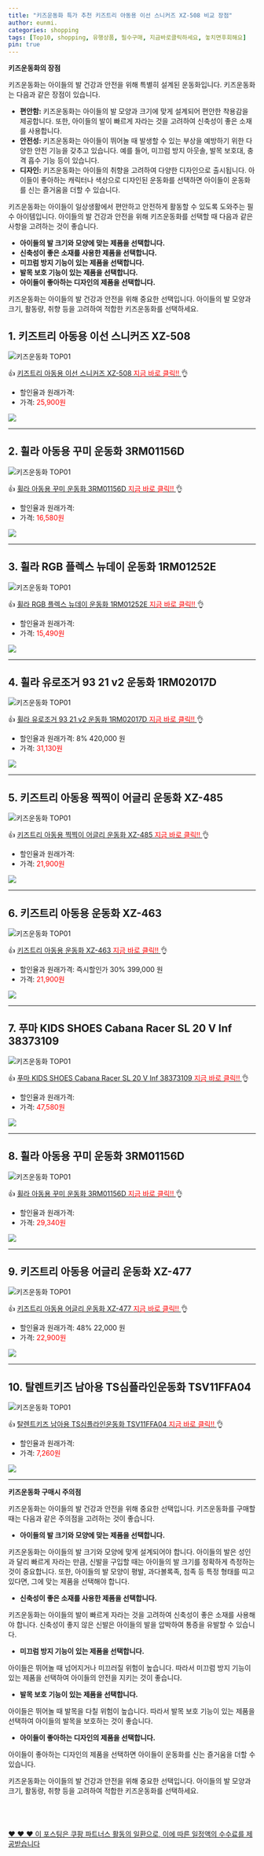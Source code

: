 ```yaml
---
title: "키즈운동화 특가 추천 키즈트리 아동용 이선 스니커즈 XZ-508 비교 장점"
author: eunmi.
categories: shopping
tags: [Top10, shopping, 유행상품, 필수구매, 지금바로클릭하세요, 놓치면후회해요]
pin: true
---
```

**키즈운동화의 장점**

키즈운동화는 아이들의 발 건강과 안전을 위해 특별히 설계된 운동화입니다. 키즈운동화는 다음과 같은 장점이 있습니다.

* **편안함:** 키즈운동화는 아이들의 발 모양과 크기에 맞게 설계되어 편안한 착용감을 제공합니다. 또한, 아이들의 발이 빠르게 자라는 것을 고려하여 신축성이 좋은 소재를 사용합니다.
* **안전성:** 키즈운동화는 아이들이 뛰어놀 때 발생할 수 있는 부상을 예방하기 위한 다양한 안전 기능을 갖추고 있습니다. 예를 들어, 미끄럼 방지 아웃솔, 발목 보호대, 충격 흡수 기능 등이 있습니다.
* **디자인:** 키즈운동화는 아이들의 취향을 고려하여 다양한 디자인으로 출시됩니다. 아이들이 좋아하는 캐릭터나 색상으로 디자인된 운동화를 선택하면 아이들이 운동화를 신는 즐거움을 더할 수 있습니다.

키즈운동화는 아이들이 일상생활에서 편안하고 안전하게 활동할 수 있도록 도와주는 필수 아이템입니다. 아이들의 발 건강과 안전을 위해 키즈운동화를 선택할 때 다음과 같은 사항을 고려하는 것이 좋습니다.

* **아이들의 발 크기와 모양에 맞는 제품을 선택합니다.**
* **신축성이 좋은 소재를 사용한 제품을 선택합니다.**
* **미끄럼 방지 기능이 있는 제품을 선택합니다.**
* **발목 보호 기능이 있는 제품을 선택합니다.**
* **아이들이 좋아하는 디자인의 제품을 선택합니다.**

키즈운동화는 아이들의 발 건강과 안전을 위해 중요한 선택입니다. 아이들의 발 모양과 크기, 활동량, 취향 등을 고려하여 적합한 키즈운동화를 선택하세요.

   

## 1. 키즈트리 아동용 이선 스니커즈 XZ-508

![키즈운동화 TOP01](https://thumbnail10.coupangcdn.com/thumbnails/remote/230x230ex/image/rs_quotation_api/b1k7jj6g/64dd7ae488824a0b88e32b94b7ed1dbe.jpg)


👍 [키즈트리 아동용 이선 스니커즈 XZ-508 <font color=red> 지금 바로 클릭!! </font> ](https://link.coupang.com/re/AFFSDP?lptag=AF3617701&subid=GithubCoopas&pageKey=7232893353&traceid=V0-153&itemId=18357622505&vendorItemId=85501424807) 👌 


- 할인율과 원래가격: 
- 가격: <span style='color:red'>25,900원</span>

[![](/discount_price.png)](https://link.coupang.com/re/AFFSDP?lptag=AF3617701&subid=GithubCoopas&pageKey=7232893353&traceid=V0-153&itemId=18357622505&vendorItemId=85501424807)

---


   

## 2. 휠라 아동용 꾸미 운동화 3RM01156D

![키즈운동화 TOP01](https://thumbnail8.coupangcdn.com/thumbnails/remote/230x230ex/image/rs_quotation_api/obln6p25/0714b941d5984fbfbf02a9cb63933816.jpg)


👍 [휠라 아동용 꾸미 운동화 3RM01156D <font color=red> 지금 바로 클릭!! </font> ](https://link.coupang.com/re/AFFSDP?lptag=AF3617701&subid=GithubCoopas&pageKey=4841307775&traceid=V0-153&itemId=6257151521&vendorItemId=73453010438) 👌 


- 할인율과 원래가격: 
- 가격: <span style='color:red'>16,580원</span>

[![](/discount_price.png)](https://link.coupang.com/re/AFFSDP?lptag=AF3617701&subid=GithubCoopas&pageKey=4841307775&traceid=V0-153&itemId=6257151521&vendorItemId=73453010438)

---


   

## 3. 휠라 RGB 플렉스 뉴데이 운동화 1RM01252E

![키즈운동화 TOP01](https://thumbnail10.coupangcdn.com/thumbnails/remote/230x230ex/image/retail/images/1775996705100439-31959120-8ce4-4d9a-ad24-34e4a8081f49.jpg)


👍 [휠라 RGB 플렉스 뉴데이 운동화 1RM01252E <font color=red> 지금 바로 클릭!! </font> ](https://link.coupang.com/re/AFFSDP?lptag=AF3617701&subid=GithubCoopas&pageKey=6329093492&traceid=V0-153&itemId=13227162859&vendorItemId=80485326260) 👌 


- 할인율과 원래가격: 
- 가격: <span style='color:red'>15,490원</span>

[![](/discount_price.png)](https://link.coupang.com/re/AFFSDP?lptag=AF3617701&subid=GithubCoopas&pageKey=6329093492&traceid=V0-153&itemId=13227162859&vendorItemId=80485326260)

---


   

## 4. 휠라 유로조거 93 21 v2 운동화 1RM02017D

![키즈운동화 TOP01](https://thumbnail9.coupangcdn.com/thumbnails/remote/230x230ex/image/rs_quotation_api/8os2baxf/a05c244db3554b22b3774e5c2ac6f227.jpg)


👍 [휠라 유로조거 93 21 v2 운동화 1RM02017D <font color=red> 지금 바로 클릭!! </font> ](https://link.coupang.com/re/AFFSDP?lptag=AF3617701&subid=GithubCoopas&pageKey=6143508817&traceid=V0-153&itemId=11804427963&vendorItemId=79077981112) 👌 


- 할인율과 원래가격: 8%  420,000   원
- 가격: <span style='color:red'>31,130원</span>

[![](/discount_price.png)](https://link.coupang.com/re/AFFSDP?lptag=AF3617701&subid=GithubCoopas&pageKey=6143508817&traceid=V0-153&itemId=11804427963&vendorItemId=79077981112)

---


   

## 5. 키즈트리 아동용 찍찍이 어글리 운동화 XZ-485

![키즈운동화 TOP01](https://thumbnail10.coupangcdn.com/thumbnails/remote/230x230ex/image/retail/images/2022/08/25/18/0/55059ee2-6225-48c3-af8b-16d83fbb7084.jpg)


👍 [키즈트리 아동용 찍찍이 어글리 운동화 XZ-485 <font color=red> 지금 바로 클릭!! </font> ](https://link.coupang.com/re/AFFSDP?lptag=AF3617701&subid=GithubCoopas&pageKey=6732372781&traceid=V0-153&itemId=15690015693&vendorItemId=82904857189) 👌 


- 할인율과 원래가격: 
- 가격: <span style='color:red'>21,900원</span>

[![](/discount_price.png)](https://link.coupang.com/re/AFFSDP?lptag=AF3617701&subid=GithubCoopas&pageKey=6732372781&traceid=V0-153&itemId=15690015693&vendorItemId=82904857189)

---


   

## 6. 키즈트리 아동용 운동화 XZ-463

![키즈운동화 TOP01](https://thumbnail10.coupangcdn.com/thumbnails/remote/230x230ex/image/rs_quotation_api/ry1hlzmc/b963ee34821f470b9ad6466012d92561.jpg)


👍 [키즈트리 아동용 운동화 XZ-463 <font color=red> 지금 바로 클릭!! </font> ](https://link.coupang.com/re/AFFSDP?lptag=AF3617701&subid=GithubCoopas&pageKey=6063966773&traceid=V0-153&itemId=11164632039&vendorItemId=78442747937) 👌 


- 할인율과 원래가격: 즉시할인가 30%  399,000   원
- 가격: <span style='color:red'>21,900원</span>

[![](/discount_price.png)](https://link.coupang.com/re/AFFSDP?lptag=AF3617701&subid=GithubCoopas&pageKey=6063966773&traceid=V0-153&itemId=11164632039&vendorItemId=78442747937)

---


   

## 7. 푸마 KIDS SHOES Cabana Racer SL 20 V Inf 38373109

![키즈운동화 TOP01](https://thumbnail10.coupangcdn.com/thumbnails/remote/230x230ex/image/rs_quotation_api/hf34s6hi/07e0deac4ae84abc81b1a2bb3be6725b.jpg)


👍 [푸마 KIDS SHOES Cabana Racer SL 20 V Inf 38373109 <font color=red> 지금 바로 클릭!! </font> ](https://link.coupang.com/re/AFFSDP?lptag=AF3617701&subid=GithubCoopas&pageKey=7215060038&traceid=V0-153&itemId=18269123272&vendorItemId=85415400640) 👌 


- 할인율과 원래가격: 
- 가격: <span style='color:red'>47,580원</span>

[![](/discount_price.png)](https://link.coupang.com/re/AFFSDP?lptag=AF3617701&subid=GithubCoopas&pageKey=7215060038&traceid=V0-153&itemId=18269123272&vendorItemId=85415400640)

---


   

## 8. 휠라 아동용 꾸미 운동화 3RM01156D

![키즈운동화 TOP01](https://thumbnail10.coupangcdn.com/thumbnails/remote/230x230ex/image/rs_quotation_api/mtzmccug/0610722523da4cd1889350f96d3747f4.jpg)


👍 [휠라 아동용 꾸미 운동화 3RM01156D <font color=red> 지금 바로 클릭!! </font> ](https://link.coupang.com/re/AFFSDP?lptag=AF3617701&subid=GithubCoopas&pageKey=4841306425&traceid=V0-153&itemId=6257148318&vendorItemId=73438068293) 👌 


- 할인율과 원래가격: 
- 가격: <span style='color:red'>29,340원</span>

[![](/discount_price.png)](https://link.coupang.com/re/AFFSDP?lptag=AF3617701&subid=GithubCoopas&pageKey=4841306425&traceid=V0-153&itemId=6257148318&vendorItemId=73438068293)

---


   

## 9. 키즈트리 아동용 어글리 운동화 XZ-477

![키즈운동화 TOP01](https://thumbnail6.coupangcdn.com/thumbnails/remote/230x230ex/image/retail/images/3480926591188546-9226cb93-05c7-4657-9eec-2e766ad65aad.jpg)


👍 [키즈트리 아동용 어글리 운동화 XZ-477 <font color=red> 지금 바로 클릭!! </font> ](https://link.coupang.com/re/AFFSDP?lptag=AF3617701&subid=GithubCoopas&pageKey=6500775442&traceid=V0-153&itemId=14311001006&vendorItemId=81555694491) 👌 


- 할인율과 원래가격: 48%  22,000   원
- 가격: <span style='color:red'>22,900원</span>

[![](/discount_price.png)](https://link.coupang.com/re/AFFSDP?lptag=AF3617701&subid=GithubCoopas&pageKey=6500775442&traceid=V0-153&itemId=14311001006&vendorItemId=81555694491)

---


   

## 10. 탈렌트키즈 남아용 TS심플라인운동화 TSV11FFA04

![키즈운동화 TOP01](https://thumbnail6.coupangcdn.com/thumbnails/remote/230x230ex/image/rs_quotation_api/5anbrgss/85c1e0add03946c280181b4e3bba98d6.jpg)


👍 [탈렌트키즈 남아용 TS심플라인운동화 TSV11FFA04 <font color=red> 지금 바로 클릭!! </font> ](https://link.coupang.com/re/AFFSDP?lptag=AF3617701&subid=GithubCoopas&pageKey=6281981418&traceid=V0-153&itemId=12904087766&vendorItemId=80168992535) 👌 


- 할인율과 원래가격: 
- 가격: <span style='color:red'>7,260원</span>

[![](/discount_price.png)](https://link.coupang.com/re/AFFSDP?lptag=AF3617701&subid=GithubCoopas&pageKey=6281981418&traceid=V0-153&itemId=12904087766&vendorItemId=80168992535)

---
**키즈운동화 구매시 주의점**

키즈운동화는 아이들의 발 건강과 안전을 위해 중요한 선택입니다. 키즈운동화를 구매할 때는 다음과 같은 주의점을 고려하는 것이 좋습니다.

* **아이들의 발 크기와 모양에 맞는 제품을 선택합니다.**

키즈운동화는 아이들의 발 크기와 모양에 맞게 설계되어야 합니다. 아이들의 발은 성인과 달리 빠르게 자라는 만큼, 신발을 구입할 때는 아이들의 발 크기를 정확하게 측정하는 것이 중요합니다. 또한, 아이들의 발 모양이 평발, 과다볼록족, 첨족 등 특정 형태를 띠고 있다면, 그에 맞는 제품을 선택해야 합니다.

* **신축성이 좋은 소재를 사용한 제품을 선택합니다.**

키즈운동화는 아이들의 발이 빠르게 자라는 것을 고려하여 신축성이 좋은 소재를 사용해야 합니다. 신축성이 좋지 않은 신발은 아이들의 발을 압박하여 통증을 유발할 수 있습니다.

* **미끄럼 방지 기능이 있는 제품을 선택합니다.**

아이들은 뛰어놀 때 넘어지거나 미끄러질 위험이 높습니다. 따라서 미끄럼 방지 기능이 있는 제품을 선택하여 아이들의 안전을 지키는 것이 좋습니다.

* **발목 보호 기능이 있는 제품을 선택합니다.**

아이들은 뛰어놀 때 발목을 다칠 위험이 높습니다. 따라서 발목 보호 기능이 있는 제품을 선택하여 아이들의 발목을 보호하는 것이 좋습니다.

* **아이들이 좋아하는 디자인의 제품을 선택합니다.**

아이들이 좋아하는 디자인의 제품을 선택하면 아이들이 운동화를 신는 즐거움을 더할 수 있습니다.

키즈운동화는 아이들의 발 건강과 안전을 위해 중요한 선택입니다. 아이들의 발 모양과 크기, 활동량, 취향 등을 고려하여 적합한 키즈운동화를 선택하세요.<br><br><br><br><br> [ ❤ ❤ ❤ 이 포스팅은 쿠팡 파트너스 활동의 일환으로, 이에 따른 일정액의 수수료를 제공받습니다](https://link.coupang.com/a/bcEFyh)
